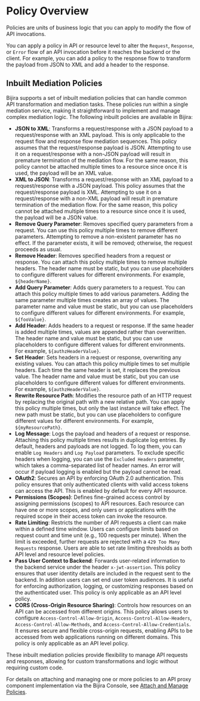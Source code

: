# Policy Overview

Policies are units of business logic that you can apply to modify the flow of API invocations. 

You can apply a policy in API or resource level to alter the  `Request`, `Response`, or `Error` flow of an API invocation before it reaches the backend or the client. For example, you can add a policy to the response flow to transform the payload from JSON to XML and add a header to the response. 

## Inbuilt Mediation Policies

Bijira supports a set of inbuilt mediation policies that can handle common API transformation and mediation tasks. These policies run within a single mediation service, making it straightforward to implement and manage complex mediation logic. The following inbuilt policies are available in Bijira:

- **JSON to XML**: Transforms a request/response with a JSON payload to a request/response with an XML payload. This is only applicable to the request flow and response flow mediation sequences. This policy assumes that the request/response payload is JSON. Attempting to use it on a request/response with a non-JSON payload will result in premature termination of the mediation flow. For the same reason, this policy cannot be attached multiple times to a resource since once it is used, the payload will be an XML value.
- **XML to JSON**: Transforms a request/response with an XML payload to a request/response with a JSON payload. This policy assumes that the request/response payload is XML. Attempting to use it on a request/response with a non-XML payload will result in premature termination of the mediation flow. For the same reason, this policy cannot be attached multiple times to a resource since once it is used, the payload will be a JSON value.
- **Remove Query Parameter**: Removes specified query parameters from a request. You can use this policy multiple times to remove different parameters. Attempting to remove a non-existent parameter has no effect. If the parameter exists, it will be removed; otherwise, the request proceeds as usual.
- **Remove Header**: Removes specified headers from a request or response. You can attach this policy multiple times to remove multiple headers. The header name must be static, but you can use placeholders to configure different values for different environments. For example, `${headerName}`.
- **Add Query Parameter**: Adds query parameters to a request. You can attach this policy multiple times to add various parameters. Adding the same parameter multiple times creates an array of values. The parameter name and value must be static, but you can use placeholders to configure different values for different environments. For example, `${fooValue}`.
- **Add Header**: Adds headers to a request or response. If the same header is added multiple times, values are appended rather than overwritten. The header name and value must be static, but you can use placeholders to configure different values for different environments. For example, `${authzHeaderValue}`.
- **Set Header**: Sets headers in a request or response, overwriting any existing values. You can attach this policy multiple times to set multiple headers. Each time the same header is set, it replaces the previous value. The header name and value must be static, but you can use placeholders to configure different values for different environments. For example, `${authzHeaderValue}`. 
- **Rewrite Resource Path**: Modifies the resource path of an HTTP request by replacing the original path with a new relative path. You can apply this policy multiple times, but only the last instance will take effect. The new path must be static, but you can use placeholders to configure different values for different environments. For example, `${myResourcePath}`.
- **Log Message**: Logs the payload and headers of a request or response. Attaching this policy multiple times results in duplicate log entries. By default, headers and payloads are not logged. To log them, you can enable `Log Headers` and `Log Payload` parameters. To exclude specific headers when logging, you can use the `Excluded Headers` parameter, which takes a comma-separated list of header names. An error will occur if payload logging is enabled but the payload cannot be read.
- **OAuth2**: Secures an API by enforcing OAuth 2.0 authentication. This policy ensures that only authenticated clients with valid access tokens can access the API. This is enabled by default for every API resource.
- **Permissions (Scopes)**: Defines fine-grained access control by assigning permissions (scopes) to API resources. Each resource can have one or more scopes, and only users or applications with the required scope in their access token can invoke the resource.
- **Rate Limiting**: Restricts the number of API requests a client can make within a defined time window. Users can configure limits based on request count and time unit (e.g., 100 requests per minute). When the limit is exceeded, further requests are rejected with a `429 Too Many Requests` response. Users are able to set rate limiting thresholds as both API level and resource level policies.
- **Pass User Context to Backend**: Forwards user-related information to the backend service under the header `x-jwt-assertion`. This policy ensures that user identity details are included in the request sent to the backend. In addition users can set end user token audiences. It is useful for enforcing authorization, logging, or customizing responses based on the authenticated user. This policy is only applicable as an API level policy.
- **CORS (Cross-Origin Resource Sharing)**: Controls how resources on an API can be accessed from different origins. This policy allows users to configure `Access-Control-Allow-Origin`, `Access-Control-Allow-Headers`, `Access-Control-Allow-Methods`, and `Access-Control-Allow-Credentials`. It ensures secure and flexible cross-origin requests, enabling APIs to be accessed from web applications running on different domains. This policy is only applicable as an API level policy.


These inbuilt mediation policies provide flexibility to manage API requests and responses, allowing for custom transformations and logic without requiring custom code.

For details on attaching and managing one or more policies to an API proxy component implementation via the Bijira Console, see [Attach and Manage Policies](../policy/attach-and-manage-policies.md).

<!-- TODO: Check whether we need advanced settings on mediation policies -->
<!-- For details on applying advanced settings on mediation policies, see [Apply Advanced Settings on Mediation Policies](../policy/apply-advanced-settings-on-mediation-policies.md). -->
